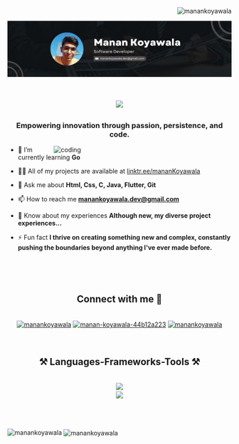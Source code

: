 <p align="right"> <img src="https://komarev.com/ghpvc/?username=manankoyawala&label=Profile%20views&color=0e75b6&style=flat" alt="manankoyawala" /> </p>

![logo](https://github.com/mananKoyawala/mananKoyawala/blob/main/banner.jpg)

<!-- <h1 align="center">Hi 👋, I'm Manan Koyawala</h1> -->
<h1 align="center">
<a href="https://git.io/typing-svg">
<img src="https://readme-typing-svg.herokuapp.com/?font=Poppins&size=35&center=true&vCenter=true&width=500&height=70&duration=4000&lines=Hi,+folks!+👋;+I'm+Manan+Koyawala.;" />
</a>

</h1>
<h3 align="center">Empowering innovation through passion, persistence, and code.</h3>

<img align="right" alt="coding" width="400" src="https://analyticsindiamag.com/wp-content/uploads/2018/12/developer-dribbble.gif"> 



<!-- <p align="left"> <a href="https://github.com/ryo-ma/github-profile-trophy"><img src="https://github-profile-trophy.vercel.app/?username=manankoyawala" alt="manankoyawala" /></a> </p>

<p align="left"> <a href="https://twitter.com/manankoyawala" target="blank"><img src="https://img.shields.io/twitter/follow/manankoyawala?logo=twitter&style=for-the-badge" alt="manankoyawala" /></a> </p> -->

- 🌱 I’m currently learning **Go**

- 👨‍💻 All of my projects are available at [linktr.ee/mananKoyawala](https://linktr.ee/mananKoyawala)

- 💬 Ask me about **Html, Css, C, Java, Flutter, Git**

- 📫 How to reach me **manankoyawala.dev@gmail.com**

- 📄 Know about my experiences **Although new, my diverse project experiences...**

- ⚡ Fun fact **I thrive on creating something new and complex, constantly pushing the boundaries beyond anything I've ever made before.**

<br>
<br>
<br>

<h2 align="center">Connect with me 🤝</h2>
<br/>
<div align="center">
<a href="https://twitter.com/manankoyawala" target="blank">
  <img align="center" src="https://raw.githubusercontent.com/rahuldkjain/github-profile-readme-generator/master/src/images/icons/Social/twitter.svg" alt="manankoyawala" height="30" width="40" /></a>
<a href="https://linkedin.com/in/manan-koyawala-44b12a223" target="blank"><img align="center" src="https://raw.githubusercontent.com/rahuldkjain/github-profile-readme-generator/master/src/images/icons/Social/linked-in-alt.svg" alt="manan-koyawala-44b12a223" height="30" width="40" /></a>
<a href="https://www.leetcode.com/manankoyawala" target="blank"><img align="center" src="https://raw.githubusercontent.com/rahuldkjain/github-profile-readme-generator/master/src/images/icons/Social/leet-code.svg" alt="manankoyawala" height="30" width="40" /></a>
</div>

<br>
<br>

<h2 align="center">⚒️ Languages-Frameworks-Tools ⚒️</h2>
<br/>
<div align="center">
<a href="https://skillicons.dev">
<img src="https://skillicons.dev/icons?i=c,java,html,css,flutter,go" /><br>
<img src="https://skillicons.dev/icons?i=mysql,mongodb,firebase,vscode,git,github" />
</a>
</div>

<br>
<br>
<br>

<p><img align="left" src="https://github-readme-stats.vercel.app/api/top-langs?username=manankoyawala&show_icons=true&locale=en&layout=compact" alt="manankoyawala" /></p>

<p>&nbsp;<img align="center" src="https://github-readme-stats.vercel.app/api?username=manankoyawala&show_icons=true&locale=en" alt="manankoyawala" /></p>


